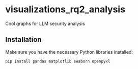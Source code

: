 # visualizations_rq2_analysis

Cool graphs for LLM security analysis

## Installation

Make sure you have the necessary Python libraries installed:

```sh
pip install pandas matplotlib seaborn openpyxl
```
